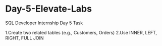 # Day-5-Elevate-Labs
SQL Developer Internship Day 5 Task

 1.Create two related tables (e.g., Customers, Orders)
 2.Use INNER, LEFT, RIGHT, FULL JOIN
